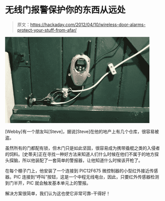# 无线门报警保护你的东西从远处

> 原文：<https://hackaday.com/2012/04/10/wireless-door-alarms-protect-your-stuff-from-afar/>

![wireless-shed-alarm](img/589c51388ac32d31cbb08d301f1a2378.png "wireless-shed-alarm")

[Webby]有一个朋友叫[Steve]，据说[Steve]在他的地产上有几个仓库，很容易被盗。

虽然所有的门都配有锁，但木门只是如此坚固，很容易成为携带撬棍之类的入侵者的饲料。[史蒂夫]正在寻找一种好方法来知道人们什么时候在他们不属于的地方探头探脑，所以他装配了一套简单的警报器，让他知道什么时候该开枪了。

在每个棚子门上，他安装了一个连接到 PIC12F675 微控制器的小型红外接近传感器。PIC 连接到“呼叫”按钮，这是一个中程无线电台，因此，只要红外传感器检测到门半开，PIC 就会触发基本单元上的警报。

解决方案很简单，我们认为这也使它非常可靠-干得好！